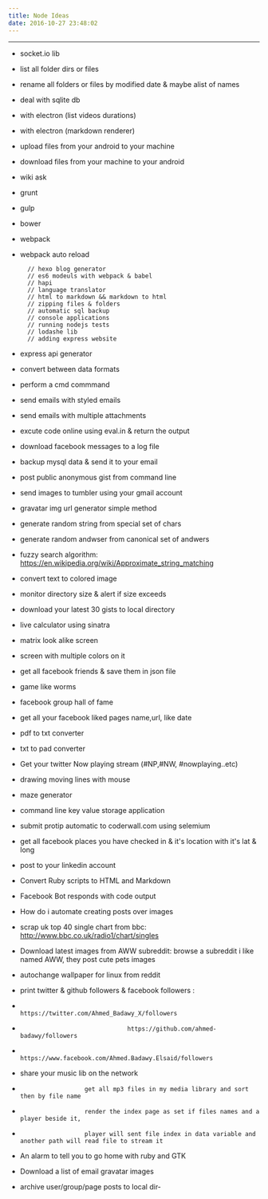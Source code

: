 ```yaml
---
title: Node Ideas
date: 2016-10-27 23:48:02
---
```


-------------------------------------------------------------------------------

- socket.io lib 
- list all folder dirs or files
- rename all folders or files by modified date & maybe alist of names
- deal with sqlite db
 
- with electron (list videos durations)
- with electron (markdown renderer)
 
- upload files from your android to your machine
- download files from your machine to your android
- wiki ask
- grunt 
- gulp 
- bower
- webpack
- webpack auto reload


		// hexo blog generator
		// es6 modeuls with webpack & babel
		// hapi
		// language translator
		// html to markdown && markdown to html
		// zipping files & folders
		// automatic sql backup
		// console applications
		// running nodejs tests
		// lodashe lib
		// adding express website


 
- express api generator

- convert between data formats
- perform a cmd commmand
- send emails with styled emails 
- send emails with multiple attachments
- excute code online using eval.in & return the output
- download facebook messages to a log file
- backup mysql data & send it to your email
- post public anonymous gist from command line
- send images to tumbler using your gmail account
- gravatar img url generator simple method
- generate random string from special set of chars
- generate random andwser from canonical set of andwers
- fuzzy search algorithm:    https://en.wikipedia.org/wiki/Approximate_string_matching
- convert text to colored image
- monitor directory size & alert if size exceeds
- download your latest 30 gists to local directory
- live calculator using sinatra
- matrix look alike screen
- screen with multiple colors on it
- get all facebook friends & save them in json file
- game like worms
- facebook group hall of fame
- get all your facebook liked pages name,url, like date
- pdf to txt converter
- txt to pad converter
- Get your twitter Now playing stream (#NP,#NW, #nowplaying..etc)
- drawing moving lines with mouse
- maze generator
- command line key value storage application
- submit protip automatic to coderwall.com using selemium
- get all facebook places you have checked in & it's location with it's lat & long
- post to your linkedin account
- Convert Ruby scripts to HTML and Markdown
- Facebook Bot responds with code output
- How do i automate creating posts over images
- scrap uk top 40 single chart from bbc:   http://www.bbc.co.uk/radio1/chart/singles
- Download latest images from AWW subreddit:    browse a subreddit i like named AWW, they post cute pets images
- autochange wallpaper for linux from reddit
 
 
- print twitter & github followers & facebook followers     : 
- 									https://twitter.com/Ahmed_Badawy_X/followers 
- 									https://github.com/ahmed-badawy/followers  
- 									https://www.facebook.com/Ahmed.Badawy.Elsaid/followers 

 
- share your music lib on the network
- 						get all mp3 files in my media library and sort then by file name
- 						render the index page as set if files names and a player beside it,
- 						player will sent file index in data variable and another path will read file to stream it
 

- An alarm to tell you to go home with ruby and GTK
- Download a list of email gravatar images
- archive user/group/page posts to local dir- 